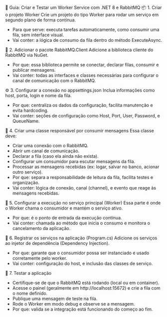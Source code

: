 🧪 Guia: Criar e Testar um Worker Service com .NET 8 e RabbitMQ
📦 1. Criar o projeto Worker
Crie um projeto do tipo Worker para rodar um serviço em segundo plano de forma contínua.
- Para que serve: executa tarefas automaticamente, como consumir uma fila, sem interface visual.
- Vai conter: a lógica de consumo da fila dentro do método ExecuteAsync.

🧰 2. Adicionar o pacote RabbitMQ.Client
Adicione a biblioteca cliente do RabbitMQ via NuGet.
- Por que: essa biblioteca permite se conectar, declarar filas, consumir e publicar mensagens.
- Vai conter: todas as interfaces e classes necessárias para configurar o canal de comunicação com o RabbitMQ.

⚙️ 3. Configurar a conexão no appsettings.json
Inclua informações como host, porta, login e nome da fila.
- Por que: centraliza os dados da configuração, facilita manutenção e evita hardcoding.
- Vai conter: seções de configuração como Host, Port, User, Password, e QueueName.

🔌 4. Criar uma classe responsável por consumir mensagens
Essa classe deve:
- Criar uma conexão com o RabbitMQ.
- Abrir um canal de comunicação.
- Declarar a fila (caso ela ainda não exista).
- Configurar um consumidor para escutar mensagens da fila.
- Processar as mensagens recebidas (ex: logar, salvar no banco, acionar outro serviço).
- Por que: separa a responsabilidade de leitura da fila, facilita testes e organização.
- Vai conter: lógica de conexão, canal (channel), e evento que reage às mensagens recebidas.

🎯 5. Configurar a execução no serviço principal (Worker)
Essa parte é onde o Worker chama o consumidor e mantém o serviço ativo.
- Por que: é o ponto de entrada da execução contínua.
- Vai conter: chamada ao método que inicia o consumo e monitora o cancelamento da aplicação.

🧱 6. Registrar os serviços na aplicação (Program.cs)
Adicione os serviços ao injetor de dependência (Dependency Injection).
- Por que: garante que o consumidor possa ser instanciado e usado corretamente pelo worker.
- Vai conter: configuração do host, e inclusão das classes de serviço.

🚀 7. Testar a aplicação
- Certifique-se de que o RabbitMQ está rodando (local ou em container).
- Acesse o painel (geralmente em http://localhost:15672) e crie a fila com o nome definido.
- Publique uma mensagem de teste na fila.
- Rode o Worker em modo debug e observe se a mensagem.
- Por que: valida se a integração está funcionando do começo ao fim.

